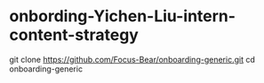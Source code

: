 # onbording-Yichen-Liu-intern-content-strategy
git clone https://github.com/Focus-Bear/onboarding-generic.git
 cd onboarding-generic
